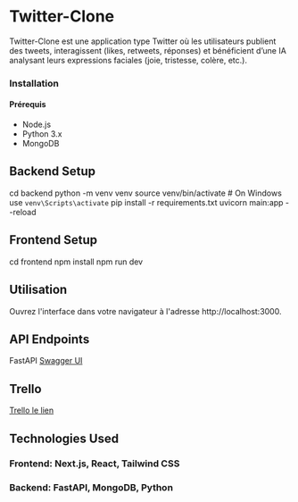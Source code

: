 # Twitter-Clone
Twitter-Clone est une application type Twitter où 
les utilisateurs publient des tweets, interagissent (likes, retweets, réponses) et 
bénéficient d’une IA analysant leurs expressions faciales (joie, tristesse, colère, etc.).

### Installation
#### Prérequis
- Node.js
- Python 3.x
- MongoDB

## Backend Setup
cd backend
python -m venv venv
source venv/bin/activate  # On Windows use `venv\Scripts\activate`
pip install -r requirements.txt
uvicorn main:app --reload

## Frontend Setup
cd frontend
npm install
npm run dev

## Utilisation
Ouvrez l'interface dans votre navigateur à l'adresse http://localhost:3000.

## API Endpoints
FastAPI  [Swagger UI](#http://localhost:8000/docs)

## Trello
[Trello le lien](#https://trello.com/b/4IJ92z25/mia28-hackathon)


## Technologies Used
### Frontend: Next.js, React, Tailwind CSS
### Backend: FastAPI, MongoDB, Python 
